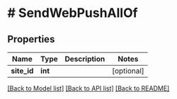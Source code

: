 # # SendWebPushAllOf

## Properties

Name | Type | Description | Notes
------------ | ------------- | ------------- | -------------
**site_id** | **int** |  | [optional] 

[[Back to Model list]](../../README.md#documentation-for-models) [[Back to API list]](../../README.md#documentation-for-api-endpoints) [[Back to README]](../../README.md)


